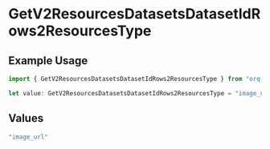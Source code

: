 # GetV2ResourcesDatasetsDatasetIdRows2ResourcesType

## Example Usage

```typescript
import { GetV2ResourcesDatasetsDatasetIdRows2ResourcesType } from "orq-poc-typescript/models/operations";

let value: GetV2ResourcesDatasetsDatasetIdRows2ResourcesType = "image_url";
```

## Values

```typescript
"image_url"
```